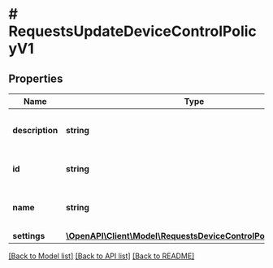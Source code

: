 # # RequestsUpdateDeviceControlPolicyV1

## Properties

Name | Type | Description | Notes
------------ | ------------- | ------------- | -------------
**description** | **string** | The new description to assign to the policy | [optional]
**id** | **string** | The id of the policy to update |
**name** | **string** | The new name to assign to the policy | [optional]
**settings** | [**\OpenAPI\Client\Model\RequestsDeviceControlPolicySettingsV1**](RequestsDeviceControlPolicySettingsV1.md) |  |

[[Back to Model list]](../../README.md#models) [[Back to API list]](../../README.md#endpoints) [[Back to README]](../../README.md)
